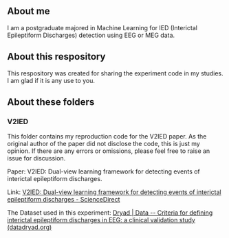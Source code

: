 ## About me 

I am a postgraduate majored in Machine Learning for IED (Interictal Epileptiform Discharges) detection using EEG or MEG data.

## About this respository

This respository was created for sharing the  experiment code in my studies. I am glad if it is any use to you. 

## About these folders 

### V2IED

This folder contains my reproduction code for the V2IED paper. As the original author of the paper did not disclose the code, this is just my opinion. If there are any errors or omissions, please feel free to raise an issue for discussion.

Paper:  V2IED: Dual-view learning framework for detecting events of interictal epileptiform discharges.

Link: [V2IED: Dual-view learning framework for detecting events of interictal epileptiform discharges - ScienceDirect](https://www.sciencedirect.com/science/article/pii/S0893608024000522)

The Dataset used in this experiment: [Dryad | Data -- Criteria for defining interictal epileptiform discharges in EEG: a clinical validation study (datadryad.org)](https://datadryad.org/stash/dataset/doi:10.5061/dryad.xsj3tx99w)

